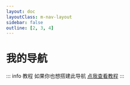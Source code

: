 ```yaml
---
layout: doc
layoutClass: m-nav-layout
sidebar: false
outline: [2, 3, 4]
---
```


<style src="../.vitepress/theme/style/nav.scss"></style>

<script setup>
import { NAV_DATA } from '../.vitepress/theme/untils/data'
</script>


# 我的导航

::: info 教程
如果你也想搭建此导航 [点我查看教程](./step.md)
:::

<MNavLinks v-for="{title, items} in NAV_DATA" :title="title" :items="items"/>


